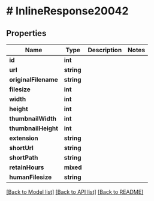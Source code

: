 # # InlineResponse20042

## Properties

Name | Type | Description | Notes
------------ | ------------- | ------------- | -------------
**id** | **int** |  |
**url** | **string** |  |
**originalFilename** | **string** |  |
**filesize** | **int** |  |
**width** | **int** |  |
**height** | **int** |  |
**thumbnailWidth** | **int** |  |
**thumbnailHeight** | **int** |  |
**extension** | **string** |  |
**shortUrl** | **string** |  |
**shortPath** | **string** |  |
**retainHours** | **mixed** |  |
**humanFilesize** | **string** |  |

[[Back to Model list]](../../README.md#models) [[Back to API list]](../../README.md#endpoints) [[Back to README]](../../README.md)
